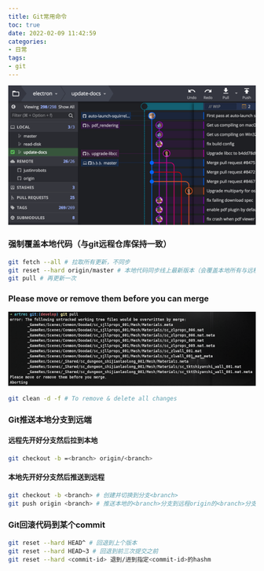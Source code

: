 ```yaml
---
title: Git常用命令
toc: true
date: 2022-02-09 11:42:59
categories:
- 日常
tags:
- git
---
```


<center>
    <img src="36/git-kraken.png" />
</center>
<!-- more -->

### 强制覆盖本地代码（与git远程仓库保持一致）

```sh
git fetch --all # 拉取所有更新，不同步
git reset --hard origin/master # 本地代码同步线上最新版本（会覆盖本地所有与远程仓库上同名的文件）
git pull # 再更新一次
```

### Please move or remove them before you can merge

<center>
    <img src="36/git-pull-error.png" />
</center>

```sh
git clean -d -f # To remove & delete all changes
```

### Git推送本地分支到远端

#### 远程先开好分支然后拉到本地

```sh
git checkout -b =<branch> origin/<branch>
```

#### 本地先开好分支然后推送到远程

```sh
git checkout -b <branch> # 创建并切换到分支<branch>  
git push origin <branch> # 推送本地的<branch>分支到远程origin的<branch>分支
```

### Git回滚代码到某个commit

```sh
git reset --hard HEAD^ # 回退到上个版本
git reset --hard HEAD~3 # 回退到前三次提交之前
git reset --hard <commit-id> 退到/进到指定<commit-id>的hashm
```

